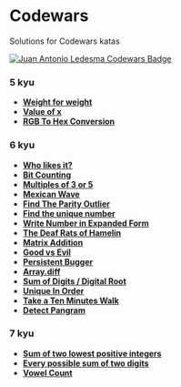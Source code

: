 # Codewars

Solutions for Codewars katas

[![Juan Antonio Ledesma Codewars Badge](https://www.codewars.com/users/juan-antonio-ledesma/badges/small)](https://www.codewars.com/users/juan-antonio-ledesma/)

### 5 kyu

- **[Weight for weight](./weight-for-weight/README.md)**
- **[Value of x](./value-of-x/README.md)**
- **[RGB To Hex Conversion](./rgb-to-hex-conversion/README.md)**

### 6 kyu

- **[Who likes it?](./who-likes-it/README.md)**
- **[Bit Counting](./bit-counting/README.md)**
- **[Multiples of 3 or 5](./multiples-of-3-or-5/README.md)**
- **[Mexican Wave](./mexican-wave/README.md)**
- **[Find The Parity Outlier](./find-the-parity-outlier/README.md)**
- **[Find the unique number](./find-the-unique-number/README.md)**
- **[Write Number in Expanded Form](./write-number-in-expanded-form/README.md)**
- **[The Deaf Rats of Hamelin](./the-deaf-rats-of-hamelin/README.md)**
- **[Matrix Addition](./matrix-addition/README.md)**
- **[Good vs Evil](./good-vs-evil/README.md)**
- **[Persistent Bugger](./persistent-bugger/README.md)**
- **[Array.diff](./array-diff/README.md)**
- **[Sum of Digits / Digital Root](./sum-of-digits-digital-root/README.md)**
- **[Unique In Order](./unique-in-order/README.md)**
- **[Take a Ten Minutes Walk](./take-a-ten-minutes-walk/README.md)**
- **[Detect Pangram](./detect-pangram/README.md)**

### 7 kyu

- **[Sum of two lowest positive integers](./sum-of-two-lowest-positive-integers/README.md)**
- **[Every possible sum of two digits](./every-possible-sum-of-two-digits/README.md)**
- **[Vowel Count](./vowel-count/README.md)**
